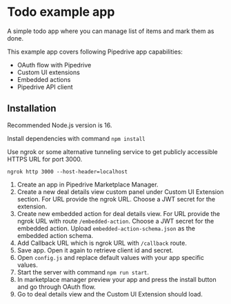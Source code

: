 # Todo example app

A simple todo app where you can manage list of items and mark them as done.

This example app covers following Pipedrive app capabilities:
* OAuth flow with Pipedrive
* Custom UI extensions
* Embedded actions
* Pipedrive API client

## Installation

Recommended Node.js version is 16.

Install dependencies with command `npm install`

Use ngrok or some alternative tunneling service to get publicly accessible HTTPS URL for port 3000.

```
ngrok http 3000 --host-header=localhost
```

1. Create an app in Pipedrive Marketplace Manager.
2. Create a new deal details view custom panel under Custom UI Extension section. For URL provide the ngrok URL. Choose a JWT secret for the extension.
3. Create new embedded action for deal details view. For URL provide the ngrok URL with route `/embedded-action`. Choose a JWT secret for the embedded action. Upload `embedded-action-schema.json` as the embedded action schema.
4. Add Callback URL which is ngrok URL with `/callback` route.
5. Save app. Open it again to retrieve client id and secret.
6. Open `config.js` and replace default values with your app specific values.
7. Start the server with command `npm run start`.
8. In marketplace manager preview your app and press the install button and go through OAuth flow.
9. Go to deal details view and the Custom UI Extension should load.
